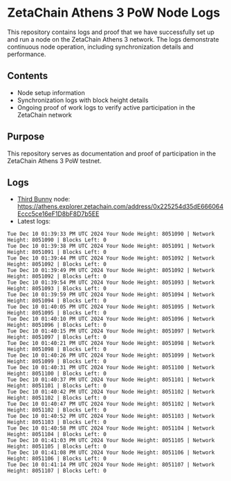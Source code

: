 # ZetaChain Athens 3 PoW Node Logs
This repository contains logs and proof that we have successfully set up and run a node on the ZetaChain Athens 3 network. The logs demonstrate continuous node operation, including synchronization details and performance.

## Contents
- Node setup information
- Synchronization logs with block height details
- Ongoing proof of work logs to verify active participation in the ZetaChain network

## Purpose
This repository serves as documentation and proof of participation in the ZetaChain Athens 3 PoW testnet.

## Logs

- [Third Bunny](https://thirdbunny.xyz/) node: https://athens.explorer.zetachain.com/address/0x225254d35dE666064Eccc5ce16eF1D8bF8D7b5EE
- Latest logs:
```
Tue Dec 10 01:39:33 PM UTC 2024 Your Node Height: 8051090 | Network Height: 8051090 | Blocks Left: 0
Tue Dec 10 01:39:38 PM UTC 2024 Your Node Height: 8051091 | Network Height: 8051091 | Blocks Left: 0
Tue Dec 10 01:39:44 PM UTC 2024 Your Node Height: 8051092 | Network Height: 8051092 | Blocks Left: 0
Tue Dec 10 01:39:49 PM UTC 2024 Your Node Height: 8051092 | Network Height: 8051092 | Blocks Left: 0
Tue Dec 10 01:39:54 PM UTC 2024 Your Node Height: 8051093 | Network Height: 8051093 | Blocks Left: 0
Tue Dec 10 01:39:59 PM UTC 2024 Your Node Height: 8051094 | Network Height: 8051094 | Blocks Left: 0
Tue Dec 10 01:40:05 PM UTC 2024 Your Node Height: 8051095 | Network Height: 8051095 | Blocks Left: 0
Tue Dec 10 01:40:10 PM UTC 2024 Your Node Height: 8051096 | Network Height: 8051096 | Blocks Left: 0
Tue Dec 10 01:40:15 PM UTC 2024 Your Node Height: 8051097 | Network Height: 8051097 | Blocks Left: 0
Tue Dec 10 01:40:21 PM UTC 2024 Your Node Height: 8051098 | Network Height: 8051098 | Blocks Left: 0
Tue Dec 10 01:40:26 PM UTC 2024 Your Node Height: 8051099 | Network Height: 8051099 | Blocks Left: 0
Tue Dec 10 01:40:31 PM UTC 2024 Your Node Height: 8051100 | Network Height: 8051100 | Blocks Left: 0
Tue Dec 10 01:40:37 PM UTC 2024 Your Node Height: 8051101 | Network Height: 8051101 | Blocks Left: 0
Tue Dec 10 01:40:42 PM UTC 2024 Your Node Height: 8051102 | Network Height: 8051102 | Blocks Left: 0
Tue Dec 10 01:40:47 PM UTC 2024 Your Node Height: 8051102 | Network Height: 8051102 | Blocks Left: 0
Tue Dec 10 01:40:52 PM UTC 2024 Your Node Height: 8051103 | Network Height: 8051103 | Blocks Left: 0
Tue Dec 10 01:40:58 PM UTC 2024 Your Node Height: 8051104 | Network Height: 8051104 | Blocks Left: 0
Tue Dec 10 01:41:03 PM UTC 2024 Your Node Height: 8051105 | Network Height: 8051105 | Blocks Left: 0
Tue Dec 10 01:41:08 PM UTC 2024 Your Node Height: 8051106 | Network Height: 8051106 | Blocks Left: 0
Tue Dec 10 01:41:14 PM UTC 2024 Your Node Height: 8051107 | Network Height: 8051107 | Blocks Left: 0
```

